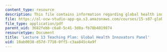```yaml
---
content_type: resource
description: This file contains information regarding global health innovators panel.
file: https://ol-ocw-studio-app-qa.s3.amazonaws.com/courses/15-s07-globalhealth-lab-spring-2013/10ab0038d57d77180ff5c3aa845c4a9f_MIT15_S07S13_lec13teachplan.pdf
file_type: application/pdf
parent_uid: 3682febb-c6a8-5c41-3d0a-fb78b4019874
resourcetype: Document
title: 'Lecture 13 Teaching Plan: Global Health Innovators Panel'
uid: 10ab0038-d57d-7718-0ff5-c3aa845c4a9f
---
```

